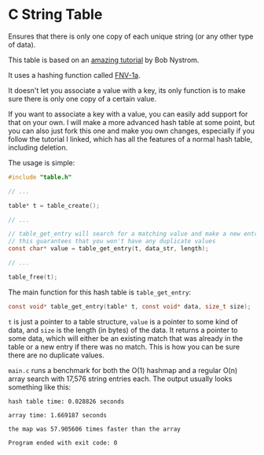 # C String Table
Ensures that there is only one copy of each unique string (or any other type of data).

This table is based on an [amazing tutorial](http://www.craftinginterpreters.com/hash-tables.html) by Bob Nystrom.

It uses a hashing function called [FNV-1a](http://www.isthe.com/chongo/tech/comp/fnv/).

It doesn't let you associate a value with a key, its only function is to make sure there is only one copy of a certain value.

If you want to associate a key with a value, you can easily add support for that on your own. I will make a more advanced hash table at some point, but you can also just fork this one and make you own changes, especially if you follow the tutorial I linked, which has all the features of a normal hash table, including deletion.

The usage is simple:

```c
#include "table.h"

// ...

table* t = table_create();

// ...

// table_get_entry will search for a matching value and make a new entry if there isn't one
// this guarantees that you won't have any duplicate values
const char* value = table_get_entry(t, data_str, length);

// ...

table_free(t);
```

The main function for this hash table is `table_get_entry`:
```c
const void* table_get_entry(table* t, const void* data, size_t size);
```
`t` is just a pointer to a table structure, `value` is a pointer to some kind of data, and `size` is the length (in bytes) of the data. It returns a pointer to some data, which will either be an existing match that was already in the table or a new entry if there was no match. This is how you can be sure there are no duplicate values.

`main.c` runs a benchmark for both the O(1) hashmap and a regular O(n) array search with 17,576 string entries each. The output usually looks something like this:

```
hash table time: 0.028826 seconds

array time: 1.669187 seconds

the map was 57.905606 times faster than the array

Program ended with exit code: 0
```
